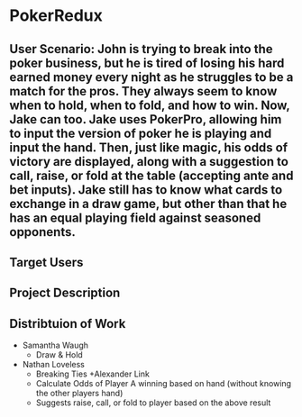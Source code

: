 # PokerRedux

## User Scenario: John is trying to break into the poker business, but he is tired of losing his hard earned money every night as he struggles to be a match for the pros. They always seem to know when to hold, when to fold, and how to win. Now, Jake can too. Jake uses PokerPro, allowing him to input the version of poker he is playing and input the hand. Then, just like magic, his odds of victory are displayed, along with a suggestion to call, raise, or fold at the table (accepting ante and bet inputs). Jake still has to know what cards to exchange in a draw game, but other than that he has an equal playing field against seasoned opponents.

## Target Users

## Project Description

## Distribtuion of Work
+ Samantha Waugh
  - Draw & Hold
+ Nathan Loveless
  - Breaking Ties
+Alexander Link
  - Calculate Odds of Player A winning based on hand (without knowing the other players hand)
  - Suggests raise, call, or fold to player based on the above result
  
